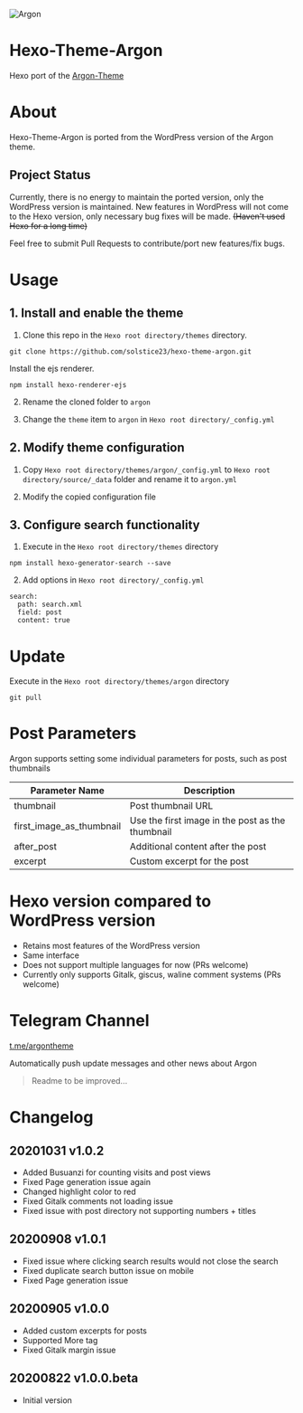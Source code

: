 ![Argon](https://cdn.jsdelivr.net/gh/solstice23/cdn@master/argon_new_animate.svg)

# Hexo-Theme-Argon

Hexo port of the [Argon-Theme](https://github.com/solstice23/argon-theme)

# About

Hexo-Theme-Argon is ported from the WordPress version of the Argon theme.

## Project Status

Currently, there is no energy to maintain the ported version, only the WordPress version is maintained. New features in WordPress will not come to the Hexo version, only necessary bug fixes will be made. ~~(Haven't used Hexo for a long time)~~

Feel free to submit Pull Requests to contribute/port new features/fix bugs.

# Usage

## 1. Install and enable the theme

1. Clone this repo in the `Hexo root directory/themes` directory.

```
git clone https://github.com/solstice23/hexo-theme-argon.git
```
Install the ejs renderer.

```
npm install hexo-renderer-ejs
```

2. Rename the cloned folder to `argon`

3. Change the `theme` item to `argon` in `Hexo root directory/_config.yml`

## 2. Modify theme configuration

1. Copy `Hexo root directory/themes/argon/_config.yml` to `Hexo root directory/source/_data` folder and rename it to `argon.yml`

2. Modify the copied configuration file

## 3. Configure search functionality

1. Execute in the `Hexo root directory/themes` directory

```
npm install hexo-generator-search --save
```

2. Add options in `Hexo root directory/_config.yml`

```
search:
  path: search.xml
  field: post
  content: true
```

# Update

Execute in the `Hexo root directory/themes/argon` directory

```
git pull
```

# Post Parameters

Argon supports setting some individual parameters for posts, such as post thumbnails

| Parameter Name            | Description                          |
|---------------------------|--------------------------------------|
| thumbnail                 | Post thumbnail URL                   |
| first_image_as_thumbnail  | Use the first image in the post as the thumbnail |
| after_post                | Additional content after the post    |
| excerpt                   | Custom excerpt for the post          |

# Hexo version compared to WordPress version

+ Retains most features of the WordPress version
+ Same interface
+ Does not support multiple languages for now (PRs welcome)
+ Currently only supports Gitalk, giscus, waline comment systems (PRs welcome)

# Telegram Channel
[t.me/argontheme](https://t.me/argontheme)

Automatically push update messages and other news about Argon

> Readme to be improved...

# Changelog

## 20201031 v1.0.2
+ Added Busuanzi for counting visits and post views
+ Fixed Page generation issue again
+ Changed highlight color to red
+ Fixed Gitalk comments not loading issue
+ Fixed issue with post directory not supporting numbers + titles

## 20200908 v1.0.1
+ Fixed issue where clicking search results would not close the search
+ Fixed duplicate search button issue on mobile
+ Fixed Page generation issue

## 20200905 v1.0.0
+ Added custom excerpts for posts
+ Supported More tag
+ Fixed Gitalk margin issue

## 20200822 v1.0.0.beta
+ Initial version
